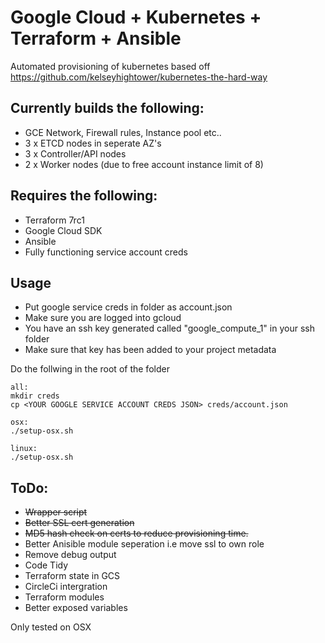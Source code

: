 # Google Cloud + Kubernetes + Terraform + Ansible
 
Automated provisioning of kubernetes based off https://github.com/kelseyhightower/kubernetes-the-hard-way

## Currently builds the following:
* GCE Network, Firewall rules, Instance pool etc..
* 3 x ETCD nodes in seperate AZ's
* 3 x Controller/API nodes 
* 2 x Worker nodes (due to free account instance limit of 8)

## Requires the following: 
* Terraform 7rc1 
* Google Cloud SDK
* Ansible
* Fully functioning service account creds

## Usage 
* Put google service creds in folder as account.json
* Make sure you are logged into gcloud
* You have an ssh key generated called "google_compute_1" in your ssh folder 
* Make sure that key has been added to your project metadata

Do the follwing in the root of the folder
```
all:
mkdir creds
cp <YOUR GOOGLE SERVICE ACCOUNT CREDS JSON> creds/account.json

osx:
./setup-osx.sh

linux:
./setup-osx.sh
```

## ToDo:
* ~~Wrapper script~~ 
* ~~Better SSL cert generation~~
* ~~MD5 hash check on certs to reduce provisioning time.~~
* Better Anisible module seperation i.e move ssl to own role
* Remove debug output
* Code Tidy
* Terraform state in GCS
* CircleCi intergration
* Terraform modules
* Better exposed variables

Only tested on OSX
